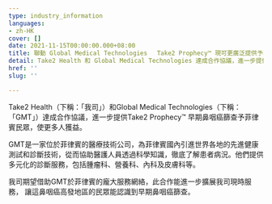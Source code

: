 ```yaml
---
type: industry_information
languages:
- zh-HK
cover: []
date: 2021-11-15T00:00:00.000+08:00
title: 聯動 Global Medical Technologies　 Take2 Prophecy™ 現可更廣泛提供予菲律賓民眾
detail: Take2 Health 和 Global Medical Technologies 達成合作協議，進一步提供Take2 Prophecy™ 早期鼻咽癌篩查予菲律賓民眾，使更多人獲益。
href: ''
slug: ''

---
```

Take2 Health（下稱：「我司」）和Global Medical Technologies（下稱：「GMT」）達成合作協議，進一步提供Take2 Prophecy™ 早期鼻咽癌篩查予菲律賓民眾，使更多人獲益。

GMT是一家位於菲律賓的醫療技術公司，為菲律賓國內引進世界各地的先進健康測試和診斷技術，從而協助醫護人員透過科學知識，徹底了解患者病況。他們提供多元化的診斷服務，包括腫瘤科、營養科、內科及皮膚科等。

我司期望借助GMT於菲律賓的龐大服務網絡，此合作能進一步擴展我司現時服務， 讓這鼻咽癌高發地區的民眾能認識到早期鼻咽癌篩查。